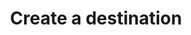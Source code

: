 ---
content-type: "api-endpoint"
endpoint: "destinations"
key: "create-a-destination"
version: "4"


title: "Create a destination"
method: "post"
short-url: |
  /v{{ endpoint.version }}{{ object.endpoint-url }}
full-url: |
  {{ api.base-url }}{{ endpoint.short-url | flatify }}
short: "{{ api.core-objects.destinations.create.short }}"
description: "{{ api.core-objects.destinations.create.description | flatify }}"


arguments:
  - name: "type"
    required: true
    type: "string"
    description: "{{ connect.common.attributes.destination-type | flatify }}"

  - name: "properties"
    required: true
    type: "object"
    description: "A [Destination Form Properties object]({{ api.form-properties.destination-forms.section }}) corresponding to the value of `type`."

returns: |
  If successful, the API will return a status of `200 OK` and a [Destination object]({{ api.core-objects.destinations.object }}) with a `report_card` property.

  The `report_card` property contains the [Destination Report Card object]({{ api.data-structures.report-cards.destination.section }}) for the destination's configuration status.

examples:
  - type: "request"
    language: "json"
    subexamples:
      - title: "Create an Amazon S3 destination"
        code: |
          {% capture request-header %}
          curl -X {{ endpoint.method | upcase }} {{ endpoint.full-url | flatify | strip_newlines }}
               -H "Authorization: Bearer <ACCESS_TOKEN>" 
               -H "Content-Type: application/json"
               -d "{
          {% endcapture %}

          {{ request-header | flatify | lstrip | rstrip }}
                    "type":"s3",
                    "properties": {
                      "s3_bucket":"com-stitch-test-bucket",
                      "output_file_format":"csv",
                      "s3_key_format_string":"[integration_name]/[table_name]/[table_version]_[timestamp_loaded].csv",
                      "csv_delimiter":",",
                      "csv_force_quote":true
                      }
                   }"

      - title: "Create an Amazon Redshift destination"
        code: |
          {{ request-header | flatify | lstrip | rstrip }}
                    "type":"redshift",
                    "properties": {
                      "host":"<HOST>",
                      "port":5439,
                      "username":"<USERNAME>",
                      "database":"<DATABASE>",
                      "password":"<PASSWORD>",
                      "ssl":false
                      }
                   }"

      - title: "Create a PostgreSQL destination"
        code: |
          {{ request-header | flatify | lstrip | rstrip }}
                    "type":"postgres",
                    "properties": {
                      "host":"<HOST>",
                      "port":5432,
                      "username":"<USERNAME>",
                      "database":"<DATABASE>",
                      "password":"<PASSWORD>",
                      "ssl":false
                      }
                   }"

      - title: "Create a Snowflake destination"
        code: |
          {{ request-header | flatify | lstrip | rstrip }}
                    "type":"snowflake",
                    "properties": {
                      "host":"<HOST>",
                      "port":443,
                      "user":"<USERNAME>",
                      "warehouse":"<WAREHOUSE>",
                      "database":"<DATABASE>",
                      "password":"<PASSWORD>",
                      "role":"<OPTIONAL_ROLE>",
                      "ssl":false
                      }
                   }"

  - type: "response"
    language: "json"
    subexamples:
      - title: "Amazon S3 destination response"
        description: |
          **Note**: There are additional steps to creating an Amazon S3 destination beyond submitting a successful request to this endpoint. Refer to the [Amazon S3 Destination Form Property documentation]({{ api.form-properties.destination-forms.section | append: "-amazon-s3-object" }}) for more info.
        code: |
          {% capture response-header %}
          HTTP/1.1 200 OK
          Content-Type: application/json;charset=ISO-8859-1

          {
            "id":"<DESTINATION_ID>",
            "type":"[DESTINATION-TYPE]",
            "created_at":"2018-02-06T15:36:36Z",
            "updated_at":"2018-02-06T15:36:36Z",
            "connection": {
          {% endcapture %}

          {% capture last-check-object %}
            "last_check":{
                "error":false,
                "started_at":"2018-02-06T16:15:19Z",
                "completed_at":"2018-02-06T16:16:21Z"
            }
          }
          {% endcapture %}

          {{ response-header | flatify | replace: "[DESTINATION-TYPE]","s3" | lstrip | rstrip }}
                "s3_bucket":"com-stitch-test-bucket",
                "output_file_format":"csv",
                "s3_key_format_string":"[integration_name]/[table_name]/[table_version]_[timestamp_loaded].csv",
                "csv_delimiter":",",
                "csv_force_quote":true,
                "sentinel_key":"stitch-challenge-file-af295ad1-7a4b-4881-89dc-c9be27de13a5"
            },
          {{ last-check-object | rstrip }}

      - title: "Amazon Redshift destination response"    
        code: |
          {{ response-header | flatify | replace: "[DESTINATION-TYPE]","redshift" | lstrip | rstrip }}
                "host":"<HOST>",
                "port":5439,
                "username":"<USERNAME>",
                "database":"<DATABASE>",
                "password":"<PASSWORD>",
                "ssl":false
            },
          {{ last-check-object | rstrip }}

      - title: "PostgreSQL destination response"    
        code: |
          {{ response-header | flatify | replace: "[DESTINATION-TYPE]","postgres" | lstrip | rstrip }}
                "host":"<HOST>",
                "port":5432,
                "username":"<USERNAME>",
                "database":"<DATABASE>",
                "password":"<PASSWORD>",
                "ssl":false
            },
          {{ last-check-object | rstrip }}

      - title: "Snowflake destination response"    
        code: |
          {{ response-header | flatify | replace: "[DESTINATION-TYPE]","snowflake" | lstrip | rstrip }}
                "host":"<HOST>",
                "port":443,
                "user":"<USERNAME>",
                "warehouse":"<WAREHOUSE>",
                "database":"<DATABASE>",
                "password":"<PASSWORD>",
                "role":"<OPTIONAL_ROLE>",
                "ssl":false
            },
          {{ last-check-object | rstrip }}

  - type: "errors"
---